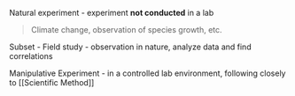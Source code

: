 Natural experiment - experiment **not conducted** in a lab

> Climate change, observation of species growth, etc.

Subset - Field study - observation in nature, analyze data and find correlations

Manipulative Experiment - in a controlled lab environment, following closely to [[Scientific Method]]